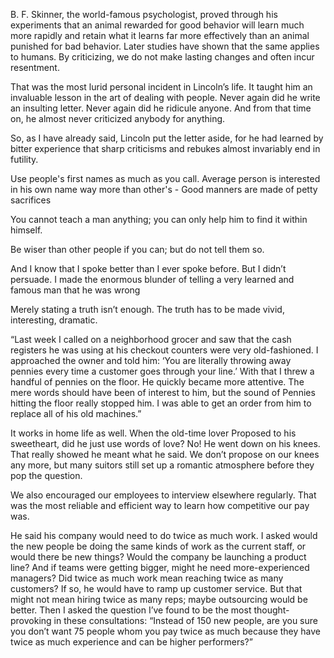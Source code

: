 B. F. Skinner, the world-famous psychologist, proved through his experiments that an animal rewarded for good behavior will learn much more rapidly and retain what it learns far more effectively than an animal punished for bad behavior. Later studies have shown that the same applies to humans. By criticizing, we do not make lasting changes and often incur resentment.

That was the most lurid personal incident in Lincoln’s life. It taught him an invaluable lesson in the art of dealing with people. Never again did he write an insulting letter. Never again did he ridicule anyone. And from that time on, he almost never criticized anybody for anything.

So, as I have already said, Lincoln put the letter aside, for he had learned by bitter experience that sharp criticisms and rebukes almost invariably end in futility.

Use people's first names as much as you call. Average person is interested in his own name way more than other's - Good manners are made of petty sacrifices

You cannot teach a man anything; you can only help him to find it within himself.

Be wiser than other people if you can; but do not tell them so.

And I know that I spoke better than I ever spoke before. But I didn’t persuade. I made the enormous blunder of telling a very learned and famous man that he was wrong

Merely stating a truth isn’t enough. The truth has to be made vivid, interesting, dramatic.

“Last week I called on a neighborhood grocer and saw that the cash registers he was using at his checkout counters were very old-fashioned. I approached the owner and told him: ‘You are literally throwing away pennies every time a customer goes through your line.’ With that I threw a handful of pennies on the floor. He quickly became more attentive. The mere words should have been of interest to him, but the sound of Pennies hitting the floor really stopped him. I was able to get an order from him to replace all of his old machines.”

It works in home life as well. When the old-time lover Proposed to his sweetheart, did he just use words of love? No! He went down on his knees. That really showed he meant what he said. We don’t propose on our knees any more, but many suitors still set up a romantic atmosphere before they pop the question.

We also encouraged our employees to interview elsewhere regularly. That was the most reliable and efficient way to learn how competitive our pay was.

He said his company would need to do twice as much work. I asked would the new people be doing the same kinds of work as the current staff, or would there be new things? Would the company be launching a product line? And if teams were getting bigger, might he need more-experienced managers? Did twice as much work mean reaching twice as many customers? If so, he would have to ramp up customer service. But that might not mean hiring twice as many reps; maybe outsourcing would be better. Then I asked the question I’ve found to be the most thought-provoking in these consultations: “Instead of 150 new people, are you sure you don’t want 75 people whom you pay twice as much because they have twice as much experience and can be higher performers?”



